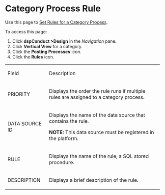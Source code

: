 # Category Process Rule

<div class="use">

Use this page to [Set Rules for a Category
Process](../Use_Cases/Set_Rules_for_a_Category_Process.htm).

</div>

To access this page:

1.  Click <span style="font-weight: bold;">dspConduct
    \></span>**Design** in the *Navigation* pane.
2.  Click **Vertical View** for a category.
3.  Click the **Posting Processes** icon.
4.  Click the **Rules** icon.

<table>
<tbody>
<tr class="odd">
<td><p>Field</p></td>
<td><p>Description</p></td>
</tr>
<tr class="even">
<td><p>PRIORITY</p></td>
<td><p>Displays the order the rule runs if multiple rules are assigned to a category process.</p></td>
</tr>
<tr class="odd">
<td><p>DATA SOURCE ID</p></td>
<td><p>Displays the name of the data source that contains the rule.</p>
<p><strong>NOTE:</strong> This data source must be registered in the platform.</p></td>
</tr>
<tr class="even">
<td><p>RULE</p></td>
<td><p>Displays the name of the rule, a SQL stored procedure.</p></td>
</tr>
<tr class="odd">
<td><p>DESCRIPTION</p></td>
<td><p>Displays a brief description of the rule.</p></td>
</tr>
</tbody>
</table>
